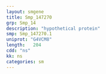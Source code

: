 ```yaml
---
layout: smgene
title: Smp_147270
grp: Smp_14
description: "hypothetical protein"
smp: Smp_147270.1
uniprot: "G4VCM8"
length:   204
cdd: "ns"
kk: ns
categories: sm
---
```

